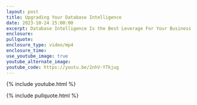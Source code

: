```yaml
---
layout: post
title: Upgrading Your Database Intelligence
date: 2023-10-24 15:00:00
excerpt: Database Intelligence Is the Best Leverage For Your Business
enclosure:
pullquote:
enclosure_type: video/mp4
enclosure_time:
use_youtube_image: true
youtube_alternate_image:
youtube_code: https://youtu.be/2nhV-YTkjug
---
```

{% include youtube.html %}

{% include pullquote.html %}
